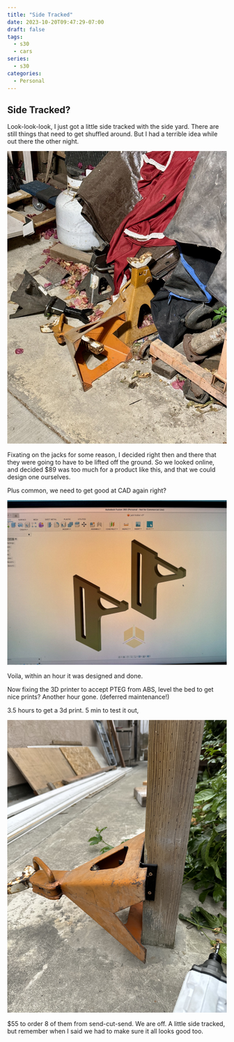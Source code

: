 ```yaml
---
title: "Side Tracked"
date: 2023-10-20T09:47:29-07:00
draft: false
tags: 
  - s30
  - cars
series:
  - s30
categories:
  - Personal
---
```


## Side Tracked?

Look-look-look, I just got a little side tracked with the side yard. There are 
still things that need to get shuffled around. But I had a terrible idea while out
there the other night.

![jacks](IMG_0247.jpeg)

Fixating on the jacks for some reason, I decided right then and there that they 
were going to have to be lifted off the ground. So we looked online, and decided
$89 was too much for a product like this, and that we could design one ourselves.

Plus common, we need to get good at CAD again right?

![stands](IMG_0248.jpeg)

Voila, within an hour it was designed and done.

Now fixing the 3D printer to accept PTEG from ABS, level the bed to get nice 
prints? Another hour gone. (deferred maintenance!)

3.5 hours to get a 3d print. 5 min to test it out, 

![test](IMG_0250.jpg)

$55 to order 8 of them from send-cut-send. We are off. A little side tracked,
but remember when I said we had to make sure it all looks good too.